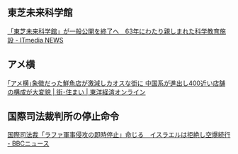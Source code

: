 ## 東芝未来科学館

[「東芝未来科学館」が一般公開を終了へ　63年にわたり親しまれた科学教育施設 - ITmedia NEWS](https://www.itmedia.co.jp/news/articles/2405/25/news071.html)

## アメ横

[｢アメ横｣象徴だった鮮魚店が激減しカオスな街に 中国系が進出し400近い店舗の構成が大変貌 | 街･住まい | 東洋経済オンライン](https://toyokeizai.net/articles/-/755942)

## 国際司法裁判所の停止命令

[国際司法裁「ラファ軍事侵攻の即時停止」命じる　イスラエルは拒絶し空爆続行 - BBCニュース](https://www.bbc.com/japanese/articles/cm55vrd4y74o)

